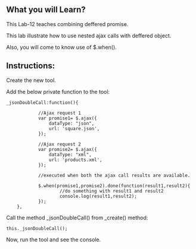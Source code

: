 ## What you will Learn?

This Lab-12 teaches combining deffered promise.

This lab illustrate how to use nested ajax calls with deffered object.

Also, you will come to know use of $.when().

## Instructions:

 Create the new tool.

 Add the below private function to the tool:

  	_jsonDoubleCall:function(){

  				//Ajax request 1
                var promise1= $.ajax({
                    dataType: "json",
                    url: 'square.json',
                });

                //Ajax request 2
                var promise2= $.ajax({
                    dataType: "xml",
                    url: 'products.xml',
                });

                //executed when both the ajax call results are available.
                
                $.when(promise1,promise2).done(function(result1,result2){
                		//do something with result1 and result2
                        console.log(result1,result2);
                });
        },

Call the method _jsonDoubleCall() from _create() method:

  	this._jsonDoubleCall();

Now, run the tool and see the console.



 
